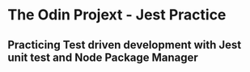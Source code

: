 # The Odin Projext - Jest Practice

## Practicing Test driven development with Jest unit test and Node Package Manager